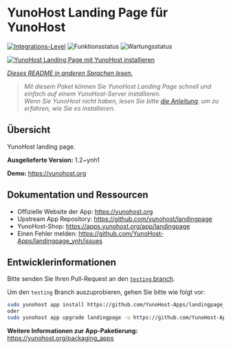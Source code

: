<!--
N.B.: Diese README wurde automatisch von <https://github.com/YunoHost/apps/tree/master/tools/readme_generator> generiert.
Sie darf NICHT von Hand bearbeitet werden.
-->

# YunoHost Landing Page für YunoHost

[![Integrations-Level](https://apps.yunohost.org/badge/integration/landingpage)](https://ci-apps.yunohost.org/ci/apps/landingpage/)
![Funktionsstatus](https://apps.yunohost.org/badge/state/landingpage)
![Wartungsstatus](https://apps.yunohost.org/badge/maintained/landingpage)

[![YunoHost Landing Page mit YunoHost installieren](https://install-app.yunohost.org/install-with-yunohost.svg)](https://install-app.yunohost.org/?app=landingpage)

*[Dieses README in anderen Sprachen lesen.](./ALL_README.md)*

> *Mit diesem Paket können Sie YunoHost Landing Page schnell und einfach auf einem YunoHost-Server installieren.*  
> *Wenn Sie YunoHost nicht haben, lesen Sie bitte [die Anleitung](https://yunohost.org/install), um zu erfahren, wie Sie es installieren.*

## Übersicht

YunoHost landing page.

**Ausgelieferte Version:** 1.2~ynh1

**Demo:** <https://yunohost.org>
## Dokumentation und Ressourcen

- Offizielle Website der App: <https://yunohost.org>
- Upstream App Repository: <https://github.com/yunohost/landingpage>
- YunoHost-Shop: <https://apps.yunohost.org/app/landingpage>
- Einen Fehler melden: <https://github.com/YunoHost-Apps/landingpage_ynh/issues>

## Entwicklerinformationen

Bitte senden Sie Ihren Pull-Request an den [`testing` branch](https://github.com/YunoHost-Apps/landingpage_ynh/tree/testing).

Um den `testing` Branch auszuprobieren, gehen Sie bitte wie folgt vor:

```bash
sudo yunohost app install https://github.com/YunoHost-Apps/landingpage_ynh/tree/testing --debug
oder
sudo yunohost app upgrade landingpage -u https://github.com/YunoHost-Apps/landingpage_ynh/tree/testing --debug
```

**Weitere Informationen zur App-Paketierung:** <https://yunohost.org/packaging_apps>
